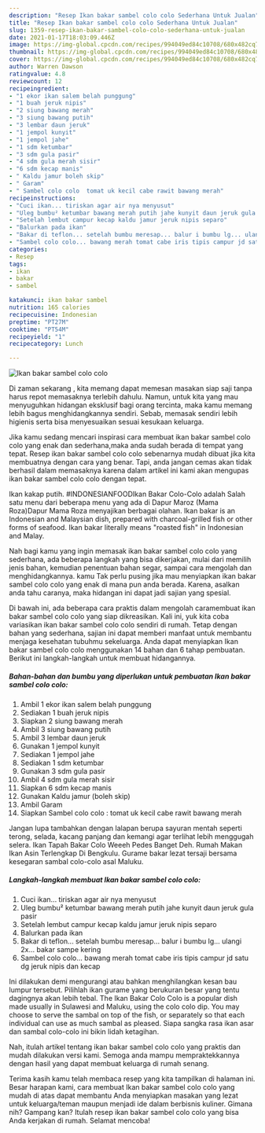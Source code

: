 ```yaml
---
description: "Resep Ikan bakar sambel colo colo Sederhana Untuk Jualan"
title: "Resep Ikan bakar sambel colo colo Sederhana Untuk Jualan"
slug: 1359-resep-ikan-bakar-sambel-colo-colo-sederhana-untuk-jualan
date: 2021-01-17T18:03:09.446Z
image: https://img-global.cpcdn.com/recipes/994049ed84c10708/680x482cq70/ikan-bakar-sambel-colo-colo-foto-resep-utama.jpg
thumbnail: https://img-global.cpcdn.com/recipes/994049ed84c10708/680x482cq70/ikan-bakar-sambel-colo-colo-foto-resep-utama.jpg
cover: https://img-global.cpcdn.com/recipes/994049ed84c10708/680x482cq70/ikan-bakar-sambel-colo-colo-foto-resep-utama.jpg
author: Warren Dawson
ratingvalue: 4.8
reviewcount: 12
recipeingredient:
- "1 ekor ikan salem belah punggung"
- "1 buah jeruk nipis"
- "2 siung bawang merah"
- "3 siung bawang putih"
- "3 lembar daun jeruk"
- "1 jempol kunyit"
- "1 jempol jahe"
- "1 sdm ketumbar"
- "3 sdm gula pasir"
- "4 sdm gula merah sisir"
- "6 sdm kecap manis"
- " Kaldu jamur boleh skip"
- " Garam"
- " Sambel colo colo  tomat uk kecil cabe rawit bawang merah"
recipeinstructions:
- "Cuci ikan... tiriskan agar air nya menyusut"
- "Uleg bumbu² ketumbar bawang merah putih jahe kunyit daun jeruk gula pasir"
- "Setelah lembut campur kecap kaldu jamur jeruk nipis separo"
- "Balurkan pada ikan"
- "Bakar di teflon... setelah bumbu meresap... balur i bumbu lg... ulangi 2x... bakar sampe kering"
- "Sambel colo colo... bawang merah tomat cabe iris tipis campur jd satu dg jeruk nipis dan kecap"
categories:
- Resep
tags:
- ikan
- bakar
- sambel

katakunci: ikan bakar sambel 
nutrition: 165 calories
recipecuisine: Indonesian
preptime: "PT27M"
cooktime: "PT54M"
recipeyield: "1"
recipecategory: Lunch

---
```



![Ikan bakar sambel colo colo](https://img-global.cpcdn.com/recipes/994049ed84c10708/680x482cq70/ikan-bakar-sambel-colo-colo-foto-resep-utama.jpg)

Di zaman  sekarang , kita memang dapat memesan masakan siap saji tanpa harus repot memasaknya terlebih dahulu. Namun, untuk kita yang mau menyuguhkan hidangan eksklusif bagi orang tercinta, maka kamu memang lebih bagus menghidangkannya sendiri. Sebab, memasak sendiri lebih higienis serta bisa menyesuaikan sesuai kesukaan keluarga.

Jika kamu sedang mencari inspirasi cara membuat ikan bakar sambel colo colo yang enak dan sederhana,maka anda sudah berada di tempat yang tepat. Resep ikan bakar sambel colo colo  sebenarnya mudah dibuat jika kita membuatnya dengan cara yang benar. Tapi, anda jangan cemas akan tidak berhasil dalam memasaknya 
karena dalam artikel ini kami akan mengupas ikan bakar sambel colo colo dengan tepat.  

Ikan kakap putih. #INDONESIANFOODIkan Bakar Colo-Colo adalah Salah satu menu dari beberapa menu yang ada di Dapur Maroz (Mama Roza)Dapur Mama Roza menyajikan berbagai olahan. Ikan bakar is an Indonesian and Malaysian dish, prepared with charcoal-grilled fish or other forms of seafood. Ikan bakar literally means &#34;roasted fish&#34; in Indonesian and Malay.

Nah bagi kamu yang ingin memasak ikan bakar sambel colo colo yang sederhana, ada beberapa langkah yang bisa dikerjakan, mulai dari memilih jenis bahan, kemudian penentuan bahan segar, sampai cara mengolah dan menghidangkannya. kamu Tak perlu pusing jika mau menyiapkan ikan bakar sambel colo colo yang enak di mana pun anda berada. Karena, asalkan anda  tahu caranya, maka hidangan ini dapat jadi sajian yang spesial.

Di bawah ini, ada beberapa cara praktis  dalam mengolah caramembuat ikan bakar sambel colo colo yang siap dikreasikan. Kali ini, yuk kita coba variasikan ikan bakar sambel colo colo sendiri di rumah. Tetap dengan bahan yang sederhana, sajian ini dapat memberi manfaat untuk membantu menjaga kesehatan tubuhmu sekeluarga. Anda dapat menyiapkan Ikan bakar sambel colo colo menggunakan 14 bahan dan 6 tahap pembuatan. Berikut ini langkah-langkah untuk membuat hidangannya.

<!--inarticleads1-->

##### Bahan-bahan dan bumbu yang diperlukan untuk pembuatan Ikan bakar sambel colo colo:

1. Ambil 1 ekor ikan salem belah punggung
1. Sediakan 1 buah jeruk nipis
1. Siapkan 2 siung bawang merah
1. Ambil 3 siung bawang putih
1. Ambil 3 lembar daun jeruk
1. Gunakan 1 jempol kunyit
1. Sediakan 1 jempol jahe
1. Sediakan 1 sdm ketumbar
1. Gunakan 3 sdm gula pasir
1. Ambil 4 sdm gula merah sisir
1. Siapkan 6 sdm kecap manis
1. Gunakan  Kaldu jamur (boleh skip)
1. Ambil  Garam
1. Siapkan  Sambel colo colo : tomat uk kecil cabe rawit bawang merah


Jangan lupa tambahkan dengan lalapan berupa sayuran mentah seperti terong, selada, kacang panjang dan kemangi agar terlihat lebih menggugah selera. Ikan Tapah Bakar Colo Weeeh Pedes Banget Deh. Rumah Makan Ikan Asin Terlengkap Di Bengkulu. Gurame bakar lezat tersaji bersama kesegaran sambal colo-colo asal Maluku. 

<!--inarticleads2-->

##### Langkah-langkah membuat Ikan bakar sambel colo colo:

1. Cuci ikan... tiriskan agar air nya menyusut
1. Uleg bumbu² ketumbar bawang merah putih jahe kunyit daun jeruk gula pasir
1. Setelah lembut campur kecap kaldu jamur jeruk nipis separo
1. Balurkan pada ikan
1. Bakar di teflon... setelah bumbu meresap... balur i bumbu lg... ulangi 2x... bakar sampe kering
1. Sambel colo colo... bawang merah tomat cabe iris tipis campur jd satu dg jeruk nipis dan kecap


Ini dilakukan demi mengurangi atau bahkan menghilangkan kesan bau lumpur tersebut. Pilihlah ikan gurame yang berukuran besar yang tentu dagingnya akan lebih tebal. The Ikan Bakar Colo Colo is a popular dish made usually in Sulawesi and Maluku, using the colo colo dip. You may choose to serve the sambal on top of the fish, or separately so that each individual can use as much sambal as pleased. Siapa sangka rasa ikan asar dan sambal colo-colo ini bikin lidah ketagihan. 

Nah, itulah artikel tentang  ikan bakar sambel colo colo  yang praktis dan mudah dilakukan versi kami. Semoga anda mampu mempraktekkannya dengan hasil yang dapat membuat keluarga di rumah senang. 

Terima kasih kamu telah membaca resep yang kita tampilkan di halaman ini. Besar harapan kami, cara membuat  Ikan bakar sambel colo colo yang mudah di atas dapat membantu Anda menyiapkan masakan yang lezat untuk keluarga/teman maupun menjadi ide dalam berbisnis kuliner. Gimana nih? Gampang kan? Itulah resep ikan bakar sambel colo colo yang bisa Anda kerjakan di rumah. Selamat mencoba!

